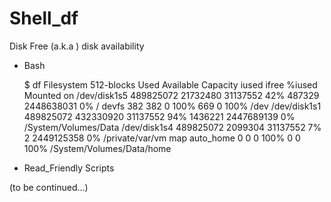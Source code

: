 # Shell_df
Disk Free (a.k.a ) disk availability

* Bash

     $ df
         Filesystem    512-blocks      Used Available Capacity iused      ifree %iused  Mounted on
         /dev/disk1s5   489825072  21732480  31137552    42%  487329 2448638031    0%   /
         devfs                382       382         0   100%     669          0  100%   /dev
         /dev/disk1s1   489825072 432330920  31137552    94% 1436221 2447689139    0%   /System/Volumes/Data
         /dev/disk1s4   489825072   2099304  31137552     7%       2 2449125358    0%   /private/var/vm
         map auto_home          0         0         0   100%       0          0  100%   /System/Volumes/Data/home
   
* Read_Friendly Scripts

(to be continued...)
        
         
         





